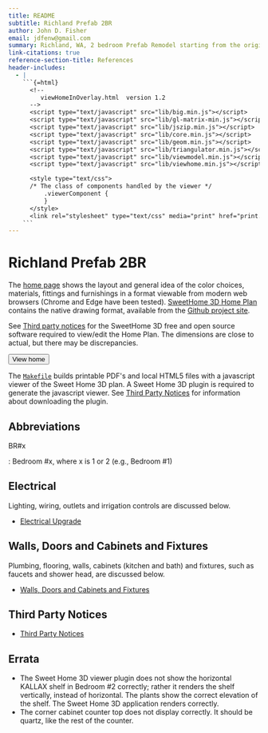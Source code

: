 ```yaml
---
title: README
subtitle: Richland Prefab 2BR
author: John D. Fisher
email: jdfenw@gmail.com
summary: Richland, WA, 2 bedroom Prefab Remodel starting from the original floor plans, which are available from [@columbiaabc]. The dimensions have been updated to match the actual house.
link-citations: true
reference-section-title: References
header-includes:
  - |
    ```{=html}
      <!--
         viewHomeInOverlay.html  version 1.2
      -->
      <script type="text/javascript" src="lib/big.min.js"></script>
      <script type="text/javascript" src="lib/gl-matrix-min.js"></script>
      <script type="text/javascript" src="lib/jszip.min.js"></script>
      <script type="text/javascript" src="lib/core.min.js"></script>
      <script type="text/javascript" src="lib/geom.min.js"></script>
      <script type="text/javascript" src="lib/triangulator.min.js"></script>
      <script type="text/javascript" src="lib/viewmodel.min.js"></script>
      <script type="text/javascript" src="lib/viewhome.min.js"></script>

      <style type="text/css">
      /* The class of components handled by the viewer */
          .viewerComponent {
          }
      </style>
      <link rel="stylesheet" type="text/css" media="print" href="print.css" />
    ```
---
```


# Richland Prefab 2BR

The [home page](http://remodel_richland.droppages.com/README) shows the layout
and general idea of the color choices, materials, fittings and furnishings in
a format viewable from modern web browsers (Chrome and Edge have been tested).
[SweetHome 3D Home Plan](Home_Plan.sh3d) contains the native drawing format,
available from the
[Github project site](https://github.com/jfishe/Richland_prefab_2br "jfishe/Richland_prefab_2br").

See [Third party notices](#third-party-notices) for the SweetHome 3D free and
open source software required to view/edit the Home Plan. The dimensions are
close to actual, but there may be discrepancies.

<!-- markdownlint-disable MD013 MD033 -->
<div>
  <!-- Copy the following button in your page -->
  <!-- Mouse and keyboard navigation explained at 
       http://sweethome3d.cvs.sf.net/viewvc/sweethome3d/SweetHome3D/src/com/eteks/sweethome3d/viewcontroller/resources/help/en/editing3DView.html 
       You may also switch between aerial view and virtual visit with the space bar -->
  <!-- For browser compatibility, see http://caniuse.com/webgl -->
  <button onclick='viewHomeInOverlay("Home_Plan.zip",
              {roundsPerMinute:    1,                        /* Rotation speed of the animation launched once home is loaded in rounds per minute, no animation if missing */
               widthByHeightRatio: 4/3,                      /* Size ratio of the displayed canvas */
               navigationPanel: "none",                      /* Displayed navigation arrows, "none" or "default" for default one or an HTML string containing elements with data-simulated-key
                                                                attribute set "UP", "DOWN", "LEFT", "RIGHT"... to replace the default navigation panel, "none" if missing */
               aerialViewButtonText: "Aerial view",          /* Text displayed for aerial view radio button, no radio buttons if missing */
               virtualVisitButtonText: "Virtual visit",      /* Text displayed for virtual visit radio button, no radio buttons if missing */
            /* selectableLevels: ["Level 0", "Level 1"], */  /* Uncomment to choose the list of displayed levels, no select component if empty array */
               viewerControlsAdditionalHTML: "",             /* Additional HTML text appended to controls displayed below the canvas 3D, by default empty */
               readingHomeText: "Reading",                   /* Comment displayed while reading home */
               readingModelText: "Model",                    /* Comment displayed while reading models */
               noWebGLSupportError: "No WebGL support"       /* Error message displayed if the browser do not support WebGL */
              })'>View home</button>
</div>
<!-- markdownlint-enable MD013 MD033 -->

The [`Makefile`](Makefile.md) builds printable PDF's and local HTML5 files with
a javascript viewer of the Sweet Home 3D plan. A Sweet Home 3D plugin is
required to generate the javascript viewer. See
[Third Party Notices](#third-party-notices) for information about downloading
the plugin.

## Abbreviations

BR#x

:   Bedroom #x, where x is 1 or 2 (e.g., Bedroom #1)

## Electrical

Lighting, wiring, outlets and irrigation controls are discussed below.

- [Electrical Upgrade](Electrical.md)

## Walls, Doors and Cabinets and Fixtures

Plumbing, flooring, walls, cabinets (kitchen and bath) and fixtures, such as
faucets and shower head, are discussed below.

- [Walls, Doors and Cabinets and Fixtures](Walls_Doors_Cabinets.md)

## Third Party Notices

- [Third Party Notices](THIRD-PARTY-NOTICES.md)

## Errata

- The Sweet Home 3D viewer plugin does not show the horizontal KALLAX shelf in
  Bedroom #2 correctly; rather it renders the shelf vertically, instead of
  horizontal. The plants show the correct elevation of the shelf. The Sweet
  Home 3D application renders correctly.
- The corner cabinet counter top does not display correctly. It should be
  quartz, like the rest of the counter.
